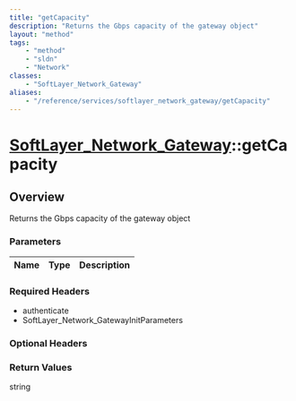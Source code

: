 ```yaml
---
title: "getCapacity"
description: "Returns the Gbps capacity of the gateway object"
layout: "method"
tags:
    - "method"
    - "sldn"
    - "Network"
classes:
    - "SoftLayer_Network_Gateway"
aliases:
    - "/reference/services/softlayer_network_gateway/getCapacity"
---
```

# [SoftLayer_Network_Gateway](/reference/services/SoftLayer_Network_Gateway)::getCapacity




## Overview 
Returns the Gbps capacity of the gateway object 



### Parameters 
|Name | Type | Description |
| --- | --- | --- |


### Required Headers
* authenticate
* SoftLayer_Network_GatewayInitParameters

### Optional Headers

### Return Values
string

